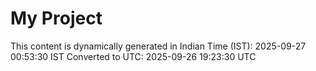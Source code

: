 # My Project

This content is dynamically generated in Indian Time (IST): 2025-09-27 00:53:30 IST
Converted to UTC: 2025-09-26 19:23:30 UTC
